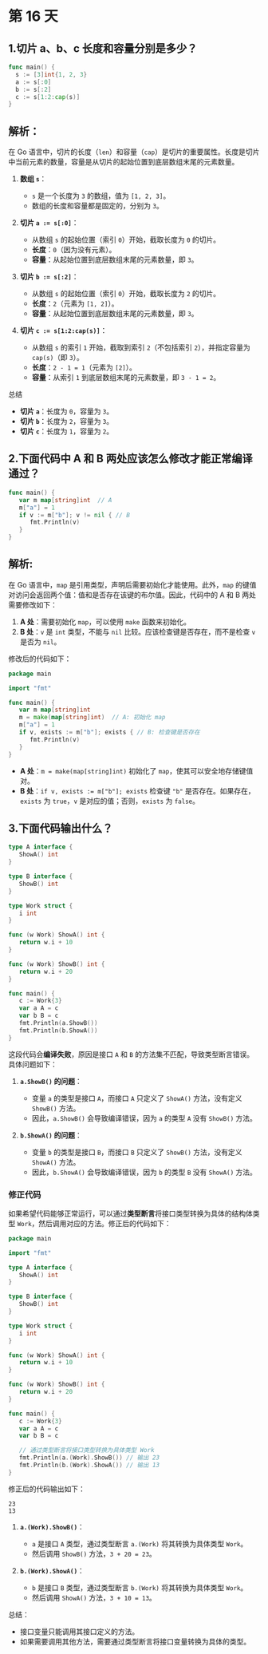 # 第 16 天

## 1.切片 a、b、c 长度和容量分别是多少？

```go
func main() {
  s := [3]int{1, 2, 3}
  a := s[:0]
  b := s[:2]
  c := s[1:2:cap(s)]
}
```

## 解析：

在 Go 语言中，切片的长度（`len`）和容量（`cap`）是切片的重要属性。长度是切片中当前元素的数量，容量是从切片的起始位置到底层数组末尾的元素数量。

1. **数组 `s`**：
   - `s` 是一个长度为 `3` 的数组，值为 `[1, 2, 3]`。
   - 数组的长度和容量都是固定的，分别为 `3`。

2. **切片 `a := s[:0]`**：
   - 从数组 `s` 的起始位置（索引 `0`）开始，截取长度为 `0` 的切片。
   - **长度**：`0`（因为没有元素）。
   - **容量**：从起始位置到底层数组末尾的元素数量，即 `3`。

3. **切片 `b := s[:2]`**：
   - 从数组 `s` 的起始位置（索引 `0`）开始，截取长度为 `2` 的切片。
   - **长度**：`2`（元素为 `[1, 2]`）。
   - **容量**：从起始位置到底层数组末尾的元素数量，即 `3`。

4. **切片 `c := s[1:2:cap(s)]`**：
   - 从数组 `s` 的索引 `1` 开始，截取到索引 `2`（不包括索引 `2`），并指定容量为 `cap(s)`（即 `3`）。
   - **长度**：`2 - 1 = 1`（元素为 `[2]`）。
   - **容量**：从索引 `1` 到底层数组末尾的元素数量，即 `3 - 1 = 2`。

总结

- **切片 `a`**：长度为 `0`，容量为 `3`。
- **切片 `b`**：长度为 `2`，容量为 `3`。
- **切片 `c`**：长度为 `1`，容量为 `2`。


## 2.下面代码中 A 和 B 两处应该怎么修改才能正常编译通过？

```go
func main() {
   var m map[string]int  // A
   m["a"] = 1
   if v := m["b"]; v != nil { // B
      fmt.Println(v)
   }
}
```

## 解析:
在 Go 语言中，`map` 是引用类型，声明后需要初始化才能使用。此外，`map` 的键值对访问会返回两个值：值和是否存在该键的布尔值。因此，代码中的 A 和 B 两处需要修改如下：

1. **A 处**：需要初始化 `map`，可以使用 `make` 函数来初始化。
2. **B 处**：`v` 是 `int` 类型，不能与 `nil` 比较。应该检查键是否存在，而不是检查 `v` 是否为 `nil`。

修改后的代码如下：

```go
package main

import "fmt"

func main() {
   var m map[string]int
   m = make(map[string]int)  // A: 初始化 map
   m["a"] = 1
   if v, exists := m["b"]; exists { // B: 检查键是否存在
      fmt.Println(v)
   }
}
```

- **A 处**：`m = make(map[string]int)` 初始化了 `map`，使其可以安全地存储键值对。
- **B 处**：`if v, exists := m["b"]; exists` 检查键 `"b"` 是否存在。如果存在，`exists` 为 `true`，`v` 是对应的值；否则，`exists` 为 `false`。


## 3.下面代码输出什么？

```go
type A interface {
   ShowA() int
}

type B interface {
   ShowB() int
}

type Work struct {
   i int
}

func (w Work) ShowA() int {
   return w.i + 10
}

func (w Work) ShowB() int {
   return w.i + 20
}

func main() {
   c := Work{3}
   var a A = c
   var b B = c
   fmt.Println(a.ShowB())
   fmt.Println(b.ShowA())
}
```

这段代码会**编译失败**，原因是接口 `A` 和 `B` 的方法集不匹配，导致类型断言错误。具体问题如下：

1. **`a.ShowB()` 的问题**：
   - 变量 `a` 的类型是接口 `A`，而接口 `A` 只定义了 `ShowA()` 方法，没有定义 `ShowB()` 方法。
   - 因此，`a.ShowB()` 会导致编译错误，因为 `a` 的类型 `A` 没有 `ShowB()` 方法。

2. **`b.ShowA()` 的问题**：
   - 变量 `b` 的类型是接口 `B`，而接口 `B` 只定义了 `ShowB()` 方法，没有定义 `ShowA()` 方法。
   - 因此，`b.ShowA()` 会导致编译错误，因为 `b` 的类型 `B` 没有 `ShowA()` 方法。

### 修正代码
如果希望代码能够正常运行，可以通过**类型断言**将接口类型转换为具体的结构体类型 `Work`，然后调用对应的方法。修正后的代码如下：

```go
package main

import "fmt"

type A interface {
   ShowA() int
}

type B interface {
   ShowB() int
}

type Work struct {
   i int
}

func (w Work) ShowA() int {
   return w.i + 10
}

func (w Work) ShowB() int {
   return w.i + 20
}

func main() {
   c := Work{3}
   var a A = c
   var b B = c

   // 通过类型断言将接口类型转换为具体类型 Work
   fmt.Println(a.(Work).ShowB()) // 输出 23
   fmt.Println(b.(Work).ShowA()) // 输出 13
}
```

修正后的代码输出如下：

```
23
13
```
1. **`a.(Work).ShowB()`**：
   - `a` 是接口 `A` 类型，通过类型断言 `a.(Work)` 将其转换为具体类型 `Work`。
   - 然后调用 `ShowB()` 方法，`3 + 20 = 23`。

2. **`b.(Work).ShowA()`**：
   - `b` 是接口 `B` 类型，通过类型断言 `b.(Work)` 将其转换为具体类型 `Work`。
   - 然后调用 `ShowA()` 方法，`3 + 10 = 13`。

总结：
- 接口变量只能调用其接口定义的方法。
- 如果需要调用其他方法，需要通过类型断言将接口变量转换为具体的类型。